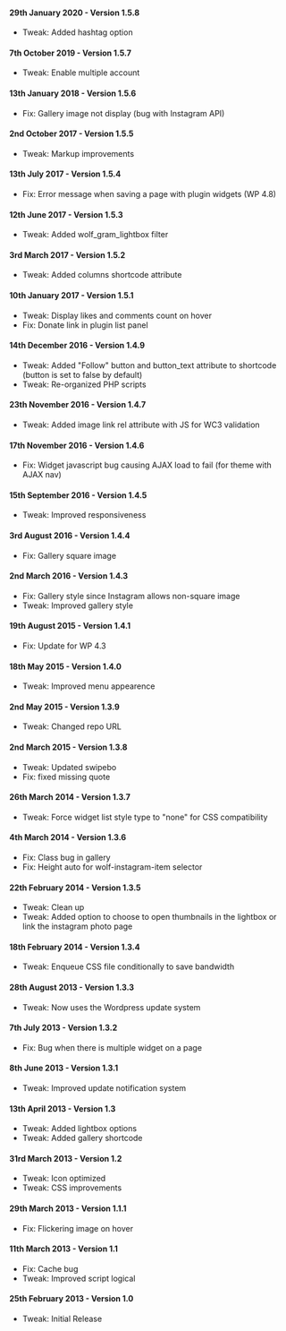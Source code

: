 #### 29th January 2020 - Version 1.5.8

* Tweak: Added hashtag option

#### 7th October 2019 - Version 1.5.7

* Tweak: Enable multiple account

#### 13th January 2018 - Version 1.5.6

* Fix: Gallery image not display (bug with Instagram API)

#### 2nd October 2017 - Version 1.5.5

* Tweak: Markup improvements

#### 13th July 2017 - Version 1.5.4

* Fix: Error message when saving a page with plugin widgets (WP 4.8)

#### 12th June 2017 - Version 1.5.3

* Tweak: Added wolf_gram_lightbox filter

#### 3rd March 2017 - Version 1.5.2

* Tweak: Added columns shortcode attribute

#### 10th January 2017 - Version 1.5.1

* Tweak: Display likes and comments count on hover
* Fix: Donate link in plugin list panel

#### 14th December 2016 - Version 1.4.9

* Tweak: Added "Follow" button and button_text attribute to shortcode (button is set to false by default)
* Tweak: Re-organized PHP scripts

#### 23th November 2016 - Version 1.4.7

* Tweak: Added image link rel attribute with JS for WC3 validation

#### 17th November 2016 - Version 1.4.6

* Fix: Widget javascript bug causing AJAX load to fail (for theme with AJAX nav)

#### 15th September 2016 - Version 1.4.5

* Tweak: Improved responsiveness

#### 3rd August 2016 - Version 1.4.4

* Fix: Gallery square image

#### 2nd March 2016 - Version 1.4.3

* Fix: Gallery style since Instagram allows non-square image
* Tweak: Improved gallery style

#### 19th August 2015 - Version 1.4.1

* Fix: Update for WP 4.3 

#### 18th May 2015 - Version 1.4.0

* Tweak: Improved menu appearence 

#### 2nd May 2015 - Version 1.3.9

* Tweak: Changed repo URL 

#### 2nd March 2015 - Version 1.3.8

* Tweak: Updated swipebo
* Fix: fixed missing quote

#### 26th March 2014 - Version 1.3.7

* Tweak: Force widget list style type to "none" for CSS compatibility

#### 4th March 2014 - Version 1.3.6

* Fix: Class bug in gallery
* Fix: Height auto for wolf-instagram-item selector

#### 22th February 2014 - Version 1.3.5

* Tweak: Clean up
* Tweak: Added option to choose to open thumbnails in the lightbox or link the instagram photo page 

#### 18th February 2014 - Version 1.3.4

* Tweak: Enqueue CSS file conditionally to save bandwidth 

#### 28th August 2013 - Version 1.3.3

* Tweak: Now uses the Wordpress update system 

#### 7th July 2013 - Version 1.3.2

* Fix: Bug when there is multiple widget on a page

#### 8th June 2013 - Version 1.3.1

* Tweak: Improved update notification system

#### 13th April 2013 - Version 1.3

* Tweak: Added lightbox options
* Tweak: Added gallery shortcode

#### 31rd March 2013 - Version 1.2

* Tweak: Icon optimized
* Tweak: CSS improvements

#### 29th March 2013 - Version 1.1.1

* Fix: Flickering image on hover

#### 11th March 2013 - Version 1.1

* Fix: Cache bug
* Tweak: Improved script logical

#### 25th February 2013 - Version 1.0

* Tweak:  Initial Release 